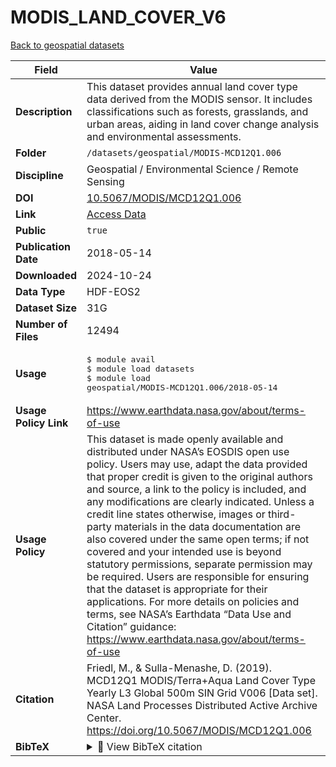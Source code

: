 # MODIS_LAND_COVER_V6

[Back to geospatial datasets](../geospatial.md)

| Field | Value |
|--------|-------|
| **Description** | This dataset provides annual land cover type data derived from the MODIS sensor. It includes classifications such as forests, grasslands, and urban areas, aiding in land cover change analysis and environmental assessments. |
| **Folder** | `/datasets/geospatial/MODIS-MCD12Q1.006` |
| **Discipline** | Geospatial / Environmental Science / Remote Sensing |
| **DOI** | [10.5067/MODIS/MCD12Q1.006](https://doi.org/10.5067/MODIS/MCD12Q1.006) |
| **Link** | [Access Data](https://app.globus.org/file-manager?origin_id=ef71859e-e7d2-4132-952a-38e5f259ab0b&origin_path=%2F) |
| **Public** | `true` |
| **Publication Date** | 2018-05-14 |
| **Downloaded** | 2024-10-24 |
| **Data Type** | HDF-EOS2 |
| **Dataset Size** | 31G |
| **Number of Files** | 12494 |
| **Usage** | <pre>&#36; module avail<br>&#36; module load datasets<br>&#36; module load geospatial/MODIS-MCD12Q1.006/2018-05-14</pre> |
| **Usage Policy Link** | https://www.earthdata.nasa.gov/about/terms-of-use |
| **Usage Policy** | This dataset is made openly available and distributed under NASA’s EOSDIS open use policy. Users may use, adapt the data provided that proper credit is given to the original authors and source, a link to the policy is included, and any modifications are clearly indicated. Unless a credit line states otherwise, images or third-party materials in the data documentation are also covered under the same open terms; if not covered and your intended use is beyond statutory permissions, separate permission may be required. Users are responsible for ensuring that the dataset is appropriate for their applications. For more details on policies and terms, see NASA’s Earthdata “Data Use and Citation” guidance: https://www.earthdata.nasa.gov/about/terms-of-use |
| **Citation** | Friedl, M., & Sulla-Menashe, D. (2019). MCD12Q1 MODIS/Terra+Aqua Land Cover Type Yearly L3 Global 500m SIN Grid V006 [Data set]. NASA Land Processes Distributed Active Archive Center. https://doi.org/10.5067/MODIS/MCD12Q1.006 |
| **BibTeX** | <details><summary>📜 View BibTeX citation</summary><pre>@dataset{Friedl_SullaMenashe_MCD12Q1_2019,<br>  author       = {Friedl, M. and Sulla-Menashe, D.},<br>  title        = {MCD12Q1 MODIS/Terra+Aqua Land Cover Type Yearly L3 Global 500m SIN Grid V006},<br>  year         = {2019},<br>  publisher    = {NASA Land Processes Distributed Active Archive Center (LP DAAC)},<br>  doi          = {10.5067/MODIS/MCD12Q1.006},<br>  url          = {https://doi.org/10.5067/MODIS/MCD12Q1.006},<br>  type         = {dataset}<br>}</pre> |
